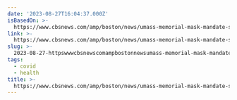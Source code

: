 ```yaml
---
date: '2023-08-27T16:04:37.000Z'
isBasedOn: >-
  https://www.cbsnews.com/amp/boston/news/umass-memorial-mask-mandate-staff-covid/
link: >-
  https://www.cbsnews.com/amp/boston/news/umass-memorial-mask-mandate-staff-covid/
slug: >-
  2023-08-27-httpswwwcbsnewscomampbostonnewsumass-memorial-mask-mandate-staff-covid
tags:
  - covid
  - health
title: >-
  https://www.cbsnews.com/amp/boston/news/umass-memorial-mask-mandate-staff-covid/
---
```


